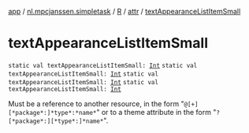 [app](../../../index.md) / [nl.mpcjanssen.simpletask](../../index.md) / [R](../index.md) / [attr](index.md) / [textAppearanceListItemSmall](.)

# textAppearanceListItemSmall

`static val textAppearanceListItemSmall: `[`Int`](https://kotlinlang.org/api/latest/jvm/stdlib/kotlin/-int/index.html)
`static val textAppearanceListItemSmall: `[`Int`](https://kotlinlang.org/api/latest/jvm/stdlib/kotlin/-int/index.html)
`static val textAppearanceListItemSmall: `[`Int`](https://kotlinlang.org/api/latest/jvm/stdlib/kotlin/-int/index.html)
`static val textAppearanceListItemSmall: `[`Int`](https://kotlinlang.org/api/latest/jvm/stdlib/kotlin/-int/index.html)

Must be a reference to another resource, in the form "`@[+][*package*:]*type*:*name*`" or to a theme attribute in the form "`?[*package*:][*type*:]*name*`".

